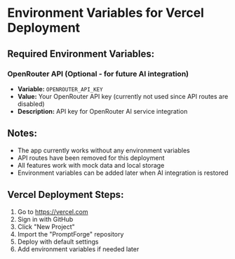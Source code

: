 # Environment Variables for Vercel Deployment

## Required Environment Variables:

### OpenRouter API (Optional - for future AI integration)
- **Variable:** `OPENROUTER_API_KEY`
- **Value:** Your OpenRouter API key (currently not used since API routes are disabled)
- **Description:** API key for OpenRouter AI service integration

## Notes:
- The app currently works without any environment variables
- API routes have been removed for this deployment
- All features work with mock data and local storage
- Environment variables can be added later when AI integration is restored

## Vercel Deployment Steps:
1. Go to https://vercel.com
2. Sign in with GitHub
3. Click "New Project"
4. Import the "PromptForge" repository
5. Deploy with default settings
6. Add environment variables if needed later
